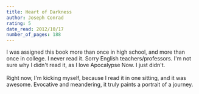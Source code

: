 ```yaml
---
title: Heart of Darkness
author: Joseph Conrad
rating: 5
date_read: 2012/10/17
number_of_pages: 188
---
```


I was assigned this book more than once in high school, and more than once in college. I never read it. Sorry English teachers/professors. I'm not sure why I didn't read it, as I love Apocalypse Now. I just didn't.<br/><br/>Right now, I'm kicking myself, because I read it in one sitting, and it was awesome. Evocative and meandering, it truly paints a portrait of a journey.